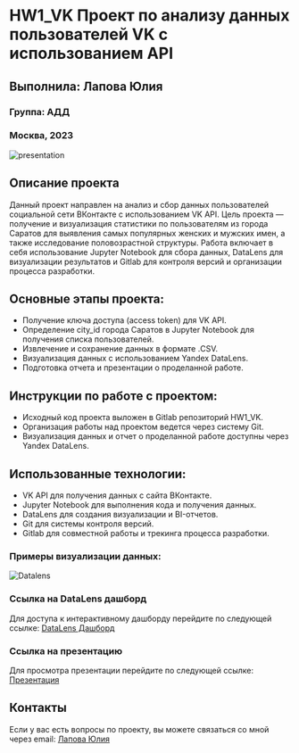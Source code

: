 # HW1_VK Проект по анализу данных пользователей VK с использованием API

## Выполнила: Лапова Юлия

### Группа: АДД

### Москва, 2023

![presentation](Presentation1.png)

## Описание проекта

Данный проект направлен на анализ и сбор данных пользователей социальной сети ВКонтакте с использованием VK API. Цель проекта — получение и визуализация статистики по пользователям из города Саратов для выявления самых популярных женских и мужских имен, а также исследование половозрастной структуры. Работа включает в себя использование Jupyter Notebook для сбора данных, DataLens для визуализации результатов и Gitlab для контроля версий и организации процесса разработки.

## Основные этапы проекта:

- Получение ключа доступа (access token) для VK API.
- Определение city_id города Саратов в Jupyter Notebook для получения списка пользователей.
- Извлечение и сохранение данных в формате .CSV.
- Визуализация данных с использованием Yandex DataLens.
- Подготовка отчета и презентации о проделанной работе.

## Инструкции по работе с проектом:

- Исходный код проекта выложен в Gitlab репозиторий HW1_VK.
- Организация работы над проектом ведется через систему Git.
- Визуализация данных и отчет о проделанной работе доступны через Yandex DataLens.

## Использованные технологии:

- VK API для получения данных с сайта ВКонтакте.
- Jupyter Notebook для выполнения кода и получения данных.
- DataLens для создания визуализации и BI-отчетов.
- Git для системы контроля версий.
- Gitlab для совместной работы и трекинга процесса разработки.

### Примеры визуализации данных:

![Datalens](Datalens.png)

### Ссылка на DataLens дашборд

Для доступа к интерактивному дашборду перейдите по следующей ссылке:
[DataLens Дашборд](https://datalens.yandex.ru/1mgtm2bossd0q-polzovateli-vk-v-saratove)

### Ссылка на презентацию

Для просмотра презентации перейдите по следующей ссылке:
[Презентация](https://docs.google.com/presentation/d/1tRy9IM0z7cSGlR8uJ2lbRg7lKi6Z3Zn3/edit?usp=sharing&ouid=105790878003907527731&rtpof=true&sd=true)

## Контакты

Если у вас есть вопросы по проекту, вы можете связаться со мной через email: [Лапова Юлия](mailto:lapovajulia1983@gmail.com)

